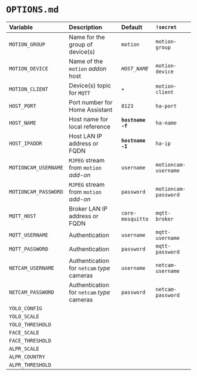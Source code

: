 # `OPTIONS.md`

Variable|Description|Default|`!secret`
:-------|:-------|:-------|:-------
`MOTION_GROUP`|Name for the group of device(s) |`motion`|`motion-group`
`MOTION_DEVICE`|Name of the `motion` _addon_ host|_`HOST_NAME`_|`motion-device`
`MOTION_CLIENT`|Device(s) topic for `MQTT`|`+`|`motion-client`
`HOST_PORT`|Port number for Home Assistant|`8123`|`ha-port`
`HOST_NAME`|Host name for local reference |**`hostname -f`**|`ha-name`
`HOST_IPADDR`|Host LAN IP address or FQDN|**`hostname -I`**|`ha-ip`
`MOTIONCAM_USERNAME`|`MJPEG` stream from `motion` _add-on_ |`username`|`motioncam-username`
`MOTIONCAM_PASSWORD`|`MJPEG` stream from `motion` _add-on_ |`password`|`motioncam-password`
`MQTT_HOST`|Broker LAN IP address or FQDN |`core-mosquitto`|`mqtt-broker`
`MQTT_USERNAME`|Authentication |`username`|`mqtt-username`
`MQTT_PASSWORD`|Authentication |`password`|`mqtt-password`
`NETCAM_USERNAME`|Authentication for `netcam` _type_ cameras|`username`|`netcam-username`
`NETCAM_PASSWORD`|Authentication for `netcam` _type_ cameras|`password`|`netcam-password`
`YOLO_CONFIG`|||
`YOLO_SCALE`|||
`YOLO_THRESHOLD`|||
`FACE_SCALE`|||
`FACE_THRESHOLD`|||
`ALPR_SCALE`|||
`ALPR_COUNTRY`|||
`ALPR_THRESHOLD`|||
